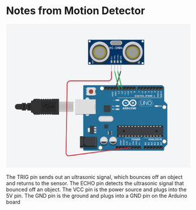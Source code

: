 # Notes from Motion Detector

![arduino board with ultrasonic distance sensor](/assets/images/ultrasonic_distance_sensor.png)

<p>The TRIG pin sends out an ultrasonic signal, which bounces off an object and returns to the sensor. The ECHO pin detects the ultrasonic signal that bounced off an object. The VCC pin is the power source and plugs into the 5V pin. The GND pin is the ground and plugs into a GND pin on the Arduino board</p>
